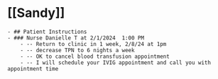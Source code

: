 # [[Sandy]]
	- ## Patient Instructions
	- ### Nurse Danielle T at 2/1/2024  1:00 PM
		- -- Return to clinic in 1 week, 2/8/24 at 1pm
		- -- decrease TPN to 6 nights a week
		- -- OK to cancel blood transfusion appointment
		- -- I will schedule your IVIG appointment and call you with appointment time